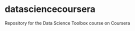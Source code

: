 datasciencecoursera
===================

Repository for the Data Science Toolbox course on Coursera
